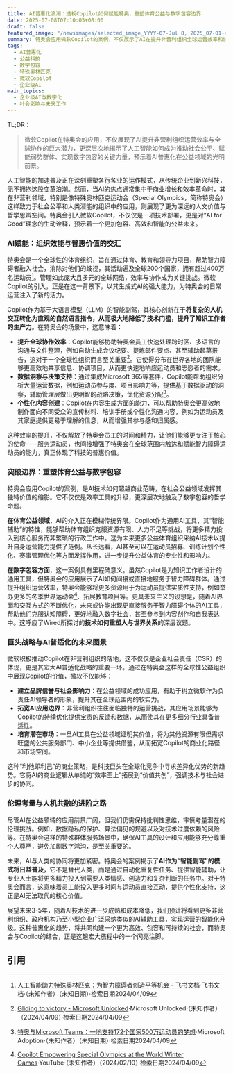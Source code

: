 ```yaml
---
title: AI普惠化浪潮：透视Copilot如何赋能特奥，重塑体育公益与数字包容边界
date: 2025-07-08T07:10:05+08:00
draft: false
featured_image: "/newsimages/selected_image_YYYY-07-Jul 8, 2025_07-01-45-658.jpg"
summary: 特奥会应用微软Copilot的案例，不仅展示了AI在提升非营利组织全球运营效率和协作能力上的巨大潜力，更深层次地凸显了AI作为数字包容工具，赋能弱势群体、促进社会公平的深远意义。这折射出科技巨头以AI普惠化拓宽市场边界的战略趋势，也预示着人工智能在公益与社会影响领域的光明前景。
tags: 
  - AI普惠化
  - 公益科技
  - 数字包容
  - 特殊奥林匹克
  - 微软Copilot
  - 企业级AI
main_topics: 
  - 企业级AI与数字化
  - 社会影响与未来工作
---
```


TL;DR：
>微软Copilot在特奥会的应用，不仅展现了AI提升非营利组织运营效率与全球协作的巨大潜力，更深层次地揭示了人工智能如何成为推动社会公平、赋能弱势群体、实现数字包容的关键力量，预示着AI普惠化在公益领域的光明前景。

人工智能的加速普及正在深刻重塑各行各业的运作模式，从传统企业到新兴科技，无不拥抱这股变革浪潮。然而，当AI的焦点通常集中于商业增长和效率革命时，其在非营利领域，特别是像特殊奥林匹克运动会（Special Olympics，简称特奥会）这样致力于社会公平和人类潜能的组织中的应用，则展现了更为深远的人文价值与哲学思辨空间。特奥会引入微软Copilot，不仅仅是一项技术部署，更是对“AI for Good”理念的生动诠释，预示着一个更加包容、高效和智能的公益未来。

### AI赋能：组织效能与普惠价值的交汇

特奥会是一个全球性的体育组织，旨在通过体育、教育和领导力项目，帮助智力障碍者融入社会，消除对他们的歧视，其活动遍及全球200个国家，拥有超过400万名运动员[^3]。管理如此庞大且多元的全球网络，效率与协作成为关键挑战。微软Copilot的引入，正是在这一背景下，以其生成式AI的强大能力，为特奥会的日常运营注入了新的活力。

Copilot作为基于大语言模型（LLM）的智能副驾，其核心创新在于**将复杂的人机交互转化为直观的自然语言指令，从而极大地降低了技术门槛，提升了知识工作者的生产力**。在特奥会的场景中，这意味着：

*   **提升全球协作效率**：Copilot能够协助特奥会员工快速处理跨时区、多语言的沟通与文件整理，例如自动生成会议纪要、提炼邮件要点、甚至辅助起草报告，这对于一个全球性组织而言至关重要[^1]。它使得分布在世界各地的团队能够更高效地共享信息、协调项目，从而更快速地响应运动员和志愿者的需求。
*   **数据洞察与决策支持**：通过集成Microsoft 365等套件，Copilot能帮助组织分析大量运营数据，例如运动员参与度、项目影响力等，提供基于数据驱动的洞察，辅助管理层做出更明智的战略决策，优化资源分配[^4]。
*   **个性化内容创建**：Copilot在内容生成方面的能力，可以帮助特奥会更高效地制作面向不同受众的宣传材料、培训手册或个性化沟通内容，例如为运动员及其家庭提供更易于理解的信息，从而增强其参与感和归属感。

这种效率的提升，不仅解放了特奥会员工的时间和精力，让他们能够更专注于核心的使命——服务运动员，也间接增强了特奥会在全球范围内触达和赋能智力障碍运动员的能力，真正体现了科技的普惠价值。

### 突破边界：重塑体育公益与数字包容

特奥会应用Copilot的案例，是AI技术如何超越商业范畴，在社会公益领域发挥其独特价值的缩影。它不仅仅是效率工具的升级，更深层次地触及了数字包容的哲学命题。

**在体育公益领域**，AI的介入正在模糊传统界限。Copilot作为通用AI工具，其“智能辅助”的特性，能够帮助体育组织克服资源有限、人力不足等挑战，将更多精力投入到核心服务而非繁琐的行政工作中。这为未来更多公益体育组织采纳AI技术以提升自身运营能力提供了范例。从长远看，AI甚至可以在运动员招募、训练计划个性化、赛事管理优化等方面发挥作用，进一步提升公益体育的专业性和影响力。

**在数字包容方面**，这一案例具有里程碑意义。虽然Copilot是为知识工作者设计的通用工具，但特奥会的应用展示了AI如何间接或直接地服务于智力障碍群体。通过提升组织运营效率，特奥会能够将更多资源用于为运动员提供实质性支持，例如举办更多的冬季世界运动会[^2]、拓展教育项目等。更具未来主义的设想是，随着AI界面和交互方式的不断优化，未来或许能出现更直接服务于智力障碍个体的AI工具，帮助他们克服认知障碍，更好地融入数字社会，甚至参与到内容创作和自我表达中。这呼应了Wired所探讨的**技术如何重塑人与世界关系**的深层议题。

### 巨头战略与AI普适化的未来图景

微软积极推动Copilot在非营利组织的落地，这不仅仅是企业社会责任（CSR）的体现，更是其宏大AI普适化战略的重要一环。通过在特奥会这样的全球性公益组织中展现Copilot的价值，微软不仅能够：

*   **建立品牌信誉与社会影响力**：在公益领域的成功应用，有助于树立微软作为负责任AI领导者的形象，提升其在全球范围内的软实力。
*   **拓宽AI应用边界**：非营利组织往往面临独特的运营挑战，其应用场景能够为Copilot的持续优化提供宝贵的反馈和数据，从而使其在更多细分行业具备普适性。
*   **培育潜在市场**：一旦AI工具在公益领域证明其价值，将为其他资源有限但需求旺盛的公共服务部门、中小企业等提供借鉴，从而拓宽Copilot的商业化路径和市场空间。

这种“利他即利己”的商业策略，是科技巨头在全球化竞争中寻求差异化优势的新趋势。它将AI的商业逻辑从单纯的“效率至上”拓展到“价值共创”，强调技术与社会进步的协同。

### 伦理考量与人机共融的进阶之路

尽管AI在公益领域的应用前景广阔，但我们仍需保持批判性思维，审慎考量潜在的伦理挑战。例如，数据隐私的保护、算法偏见的规避以及对技术过度依赖的风险等。在特奥会这样的特殊群体服务场景中，确保AI工具的设计和应用能够充分尊重个人尊严，避免加剧数字鸿沟，是至关重要的。

未来，AI与人类的协同将更加紧密。特奥会的案例揭示了**AI作为“智能副驾”的模式将日益普及**，它不是替代人类，而是通过自动化重复性任务、提供智能辅助，让专业人士能将更多精力投入到需要人类情感、创造力和复杂判断的任务中。对于特奥会而言，这意味着员工能投入更多时间与运动员直接互动，提供个性化支持，这正是AI无法取代的核心价值。

展望未来3-5年，随着AI技术的进一步成熟和成本降低，我们预计将看到更多非营利组织、政府机构乃至小型企业广泛采纳类似的AI辅助工具，实现运营的智能化升级。这种普惠化的趋势，将共同构建一个更为高效、包容和可持续的社会，而特奥会与Copilot的结合，正是这趟宏大旅程中的一个闪亮注脚。

## 引用
[^1]: [Gliding to victory - Microsoft Unlocked](https://unlocked.microsoft.com/special-olympics/)·Microsoft Unlocked·（未知作者）（2024/04/09）·检索日期2024/04/09
[^2]: [Copilot Empowering Special Olympics at the World Winter Games](https://www.youtube.com/watch?v=NKJcL84zeY)·YouTube·（未知作者）（2024/02/10）·检索日期2024/04/09
[^3]: [人工智能助力特殊奥林匹克：为智力障碍者创造平等机会 - 飞书文档](https://docs.feishu.cn/v/wiki/YaOfwH8WmiHRT8klvKmcgnfNnsP/ag)·飞书文档·（未知作者）（未知日期）·检索日期2024/04/09
[^4]: [特奥与Microsoft Teams：一地支持172个国家500万运动员的梦想](https://adoption.microsoft.com/zh-cn/inside-microsoft-teams/season-7/special-olympics-supporting-athletes-in-172-countries-using-microsoft-teams-dynamics-and-jira/)·Microsoft Adoption·（未知作者）（未知日期）·检索日期2024/04/09
